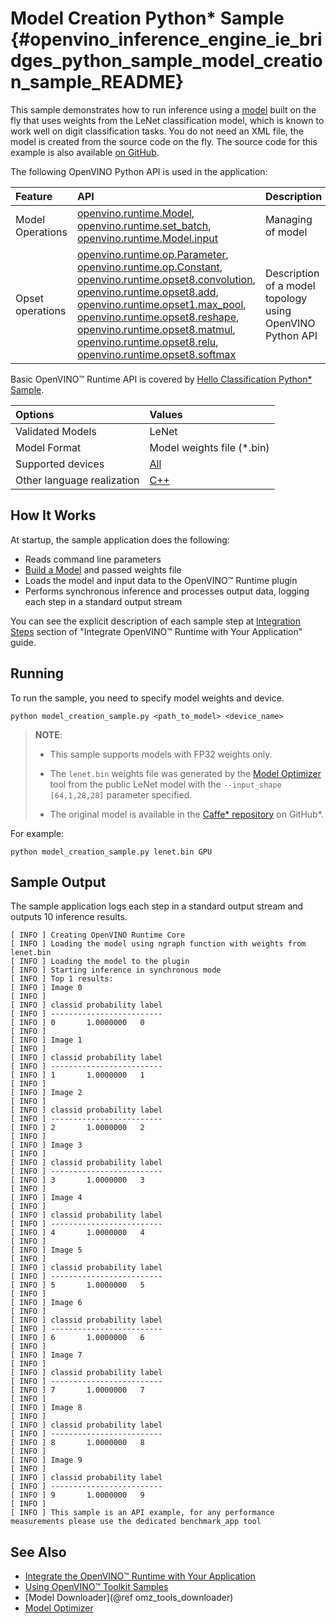 # Model Creation Python* Sample {#openvino_inference_engine_ie_bridges_python_sample_model_creation_sample_README}

This sample demonstrates how to run inference using a [model](../../../docs/OV_Runtime_UG/model_representation.md) built on the fly that uses weights from the LeNet classification model, which is known to work well on digit classification tasks. You do not need an XML file, the model is created from the source code on the fly. The source code for this example is also available [on GitHub](https://github.com/openvinotoolkit/openvino/tree/master/samples/python/model_creation_sample).

The following OpenVINO Python API is used in the application:

| Feature          | API                                                                                                                                                                                                                                                                                                               | Description                                             |
| :--------------- | :---------------------------------------------------------------------------------------------------------------------------------------------------------------------------------------------------------------------------------------------------------------------------------------------------------------- | :------------------------------------------------------ |
| Model Operations | [openvino.runtime.Model], [openvino.runtime.set_batch], [openvino.runtime.Model.input]                                                                                                                                                                                                                            | Managing of model                                       |
| Opset operations | [openvino.runtime.op.Parameter], [openvino.runtime.op.Constant], [openvino.runtime.opset8.convolution], [openvino.runtime.opset8.add], [openvino.runtime.opset1.max_pool], [openvino.runtime.opset8.reshape], [openvino.runtime.opset8.matmul], [openvino.runtime.opset8.relu], [openvino.runtime.opset8.softmax] | Description of a model topology using OpenVINO Python API |

Basic OpenVINO™ Runtime API is covered by [Hello Classification Python* Sample](../hello_classification/README.md).

| Options                    | Values                                                                |
| :------------------------- | :-------------------------------------------------------------------- |
| Validated Models           | LeNet                                                                 |
| Model Format               | Model weights file (\*.bin)                                         |
| Supported devices          | [All](../../../docs/OV_Runtime_UG/supported_plugins/Supported_Devices.md)     |
| Other language realization | [C++](../../../samples/cpp/model_creation_sample/README.md) |

## How It Works

At startup, the sample application does the following:
- Reads command line parameters
- [Build a Model](../../../docs/OV_Runtime_UG/model_representation.md) and passed weights file
- Loads the model and input data to the OpenVINO™ Runtime plugin
- Performs synchronous inference and processes output data, logging each step in a standard output stream


You can see the explicit description of
each sample step at [Integration Steps](../../../docs/OV_Runtime_UG/integrate_with_your_application.md) section of "Integrate OpenVINO™ Runtime with Your Application" guide.

## Running

To run the sample, you need to specify model weights and device.

```
python model_creation_sample.py <path_to_model> <device_name>
```

> **NOTE**:
>
> - This sample supports models with FP32 weights only.
>
> - The `lenet.bin` weights file was generated by the [Model Optimizer](../../../docs/MO_DG/Deep_Learning_Model_Optimizer_DevGuide.md) tool from the public LeNet model with the `--input_shape [64,1,28,28]` parameter specified.  
>
> - The original model is available in the [Caffe* repository](https://github.com/BVLC/caffe/tree/master/examples/mnist) on GitHub\*.

For example:

```
python model_creation_sample.py lenet.bin GPU
```

## Sample Output

The sample application logs each step in a standard output stream and outputs 10 inference results.

```
[ INFO ] Creating OpenVINO Runtime Core
[ INFO ] Loading the model using ngraph function with weights from lenet.bin
[ INFO ] Loading the model to the plugin
[ INFO ] Starting inference in synchronous mode
[ INFO ] Top 1 results: 
[ INFO ] Image 0
[ INFO ]        
[ INFO ] classid probability label
[ INFO ] -------------------------
[ INFO ] 0       1.0000000   0
[ INFO ]
[ INFO ] Image 1
[ INFO ]
[ INFO ] classid probability label
[ INFO ] -------------------------
[ INFO ] 1       1.0000000   1
[ INFO ]
[ INFO ] Image 2
[ INFO ] 
[ INFO ] classid probability label
[ INFO ] -------------------------
[ INFO ] 2       1.0000000   2
[ INFO ]
[ INFO ] Image 3
[ INFO ]
[ INFO ] classid probability label
[ INFO ] -------------------------
[ INFO ] 3       1.0000000   3
[ INFO ]
[ INFO ] Image 4
[ INFO ]
[ INFO ] classid probability label
[ INFO ] -------------------------
[ INFO ] 4       1.0000000   4
[ INFO ]
[ INFO ] Image 5
[ INFO ]
[ INFO ] classid probability label
[ INFO ] -------------------------
[ INFO ] 5       1.0000000   5
[ INFO ]
[ INFO ] Image 6
[ INFO ]
[ INFO ] classid probability label
[ INFO ] -------------------------
[ INFO ] 6       1.0000000   6
[ INFO ]
[ INFO ] Image 7
[ INFO ]
[ INFO ] classid probability label
[ INFO ] -------------------------
[ INFO ] 7       1.0000000   7
[ INFO ]
[ INFO ] Image 8
[ INFO ]
[ INFO ] classid probability label
[ INFO ] -------------------------
[ INFO ] 8       1.0000000   8
[ INFO ]
[ INFO ] Image 9
[ INFO ]
[ INFO ] classid probability label
[ INFO ] -------------------------
[ INFO ] 9       1.0000000   9
[ INFO ]
[ INFO ] This sample is an API example, for any performance measurements please use the dedicated benchmark_app tool
```

## See Also

- [Integrate the OpenVINO™ Runtime with Your Application](../../../docs/OV_Runtime_UG/integrate_with_your_application.md)
- [Using OpenVINO™ Toolkit Samples](../../../docs/OV_Runtime_UG/Samples_Overview.md)
- [Model Downloader](@ref omz_tools_downloader)
- [Model Optimizer](../../../docs/MO_DG/Deep_Learning_Model_Optimizer_DevGuide.md)

[openvino.runtime.Model]:https://docs.openvino.ai/2022.1/api/ie_python_api/_autosummary/openvino.runtime.Model.html
[openvino.runtime.set_batch]:https://docs.openvino.ai/2022.1/api/ie_python_api/_autosummary/openvino.runtime.set_batch.html
[openvino.runtime.Model.input]:https://docs.openvino.ai/2022.1/api/ie_python_api/_autosummary/openvino.runtime.Model.html#openvino.runtime.Model.input
[openvino.runtime.op.Parameter]:https://docs.openvino.ai/2022.1/api/ie_python_api/_autosummary/openvino.runtime.op.Parameter.html
[openvino.runtime.op.Constant]:https://docs.openvino.ai/2022.1/api/ie_python_api/_autosummary/openvino.runtime.op.Constant.html
[openvino.runtime.opset8.convolution]:https://docs.openvino.ai/2022.1/api/ie_python_api/_autosummary/openvino.runtime.opset8.convolution.html
[openvino.runtime.opset8.add]:https://docs.openvino.ai/2022.1/api/ie_python_api/_autosummary/openvino.runtime.opset8.add.html
[openvino.runtime.opset1.max_pool]:https://docs.openvino.ai/2022.1/api/ie_python_api/_autosummary/openvino.runtime.opset1.max_pool.html
[openvino.runtime.opset8.reshape]:https://docs.openvino.ai/2022.1/api/ie_python_api/_autosummary/openvino.runtime.opset8.reshape.html
[openvino.runtime.opset8.matmul]:https://docs.openvino.ai/2022.1/api/ie_python_api/_autosummary/openvino.runtime.opset8.matmul.html
[openvino.runtime.opset8.relu]:https://docs.openvino.ai/2022.1/api/ie_python_api/_autosummary/openvino.runtime.opset8.relu.html
[openvino.runtime.opset8.softmax]:https://docs.openvino.ai/2022.1/api/ie_python_api/_autosummary/openvino.runtime.opset8.softmax.html
